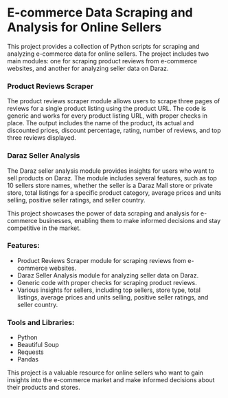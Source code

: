 
# E-commerce Data Scraping and Analysis for Online Sellers

This project provides a collection of Python scripts for scraping and analyzing e-commerce data for online sellers. The project includes two main modules: one for scraping product reviews from e-commerce websites, and another for analyzing seller data on Daraz.

### Product Reviews Scraper

The product reviews scraper module allows users to scrape three pages of reviews for a single product listing using the product URL. The code is generic and works for every product listing URL, with proper checks in place. The output includes the name of the product, its actual and discounted prices, discount percentage, rating, number of reviews, and top three reviews displayed.

### Daraz Seller Analysis

The Daraz seller analysis module provides insights for users who want to sell products on Daraz. The module includes several features, such as top 10 sellers store names, whether the seller is a Daraz Mall store or private store, total listings for a specific product category, average prices and units selling, positive seller ratings, and seller country.

This project showcases the power of data scraping and analysis for e-commerce businesses, enabling them to make informed decisions and stay competitive in the market.

### Features:

-   Product Reviews Scraper module for scraping reviews from e-commerce websites.
-   Daraz Seller Analysis module for analyzing seller data on Daraz.
-   Generic code with proper checks for scraping product reviews.
-   Various insights for sellers, including top sellers, store type, total listings, average prices and units selling, positive seller ratings, and seller country.

### Tools and Libraries:

-   Python
-   Beautiful Soup
-   Requests
-   Pandas

This project is a valuable resource for online sellers who want to gain insights into the e-commerce market and make informed decisions about their products and stores.
